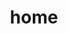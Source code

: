 ---
home: true
icon: home
title: home
heroImage: /logo.svg
heroText: 学习笔记
tagline: 整理的一些学习笔记
actions:

  - text: Algorithm
    link: /algorithm/
  - text: Book
    link: /book/    
  - text: Database
    link: /database/
  - text: English
    link: /english/
  - text: Java
    link: /java/
  - text: Life
    link: /life/
  - text: Linux
    link: /linux/
  - text: Mca
    link: /mca/
  - text: Middleware
    link: /middleware/
  - text: Network
    link: /network/
  - text: Other
    link: /other/
  - text: Pattern
    link: /pattern/
  - text: Sourcecode
    link: /sourcecode/
  - text: Study
    link: /study/
  - text: Tool
    link: /tool/
  - text: Web
    link: /web/
---